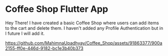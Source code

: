 # Coffee Shop Flutter App

Hey There! I have created a basic Coffee Shop where users can add items to the cart and delete them. I haven't added any Profile Authentication but in I future I will add it.



https://github.com/MahimnaUpadhyay/Coffee_Shop/assets/91863377/900a2155-ff0e-446d-9182-bc1e3b40b373

